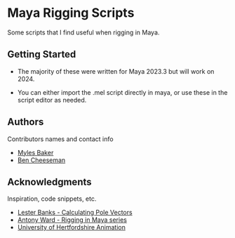 # Maya Rigging Scripts

Some scripts that I find useful when rigging in Maya.


## Getting Started

* The majority of these were written for Maya 2023.3 but will work on 2024.

* You can either import the .mel script directly in maya, or use these in the script editor as needed.

## Authors

Contributors names and contact info

* [Myles Baker](https://github.com/MylesBaker)
* [Ben Cheeseman](https://www.linkedin.com/in/benjamin-cheeseman-17840218b/)

## Acknowledgments

Inspiration, code snippets, etc.
* [Lester Banks - Calculating Pole Vectors](http://lesterbanks.com/2013/05/calculating-the-position-of-a-pole-vector-in-maya-using-python/)
* [Antony Ward - Rigging in Maya series](https://www.youtube.com/@antCGi)
* [University of Hertfordshire Animation](http://uhanimation.info/)
